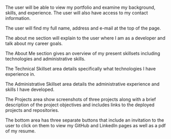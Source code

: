The user will be able to view my portfolio and examine my background, skills, and experience.  The user will also have access to my contact information.

The user will find my full name, address and e-mail at the top of the page.

The about me section will explain to the user where I am as a developer and talk about my career goals.  

The About Me section gives an overview of my present skillsets including technologies and administrative skills.

The Technical Skillset area details specifically what technologies I have experience in.

The Administrative Skillset area details the administrative experience and skills I have developed.

The Projects area show screenshots of three projects along with a brief description of the project objectives and includes links to the deployed projects and repositories.

The bottom area has three separate buttons that include an invitation to the user to click on them to view my GitHub and LinkedIn pages as well as a pdf of my resume.



